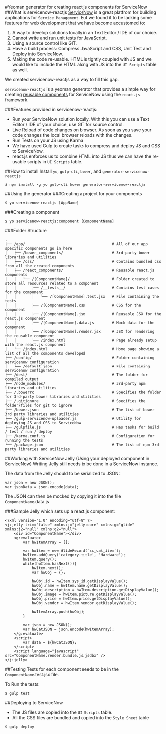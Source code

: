 #Yeoman generator for creating react.js components for ServiceNow
##What is servicenow-reactjs
[ServiceNow](http://www.servicenow.com/) is a great platfrom for building applications for `Service Management`. 
But we found it to be lacking some features for web development that we have become accustomed to:

1. A way to develop solutions locally in an Text Editor / IDE of our choice.
2. Cannot write and run unit tests for JavaScript.
3. Using a source control like GIT.
4. Have a build process: Compress JavaScript and CSS, Unit Test and Deploy into ServiceNow.
5. Making the code re-usable. HTML is tightly coupled with JS and we would like to include the HTML along with JS into the `UI Scripts` table as well.

We created servicenow-reactjs as a way to fill this gap.
 
`servicenow-reactjs` is a yeoman generator that provides a simple way for creating [reusable components](https://facebook.github.io/react/docs/reusable-components.html) for ServiceNow using the `react.js` framework.

###Features provided in servicenow-reactjs:
* Run your ServiceNow solution locally. With this you can use a Text Editor / IDE of your choice, use GIT for source control.
* Live Reload of code changes on browser. As soon as you save your code changes the local browser reloads with the changes.
* Run Tests on your JS using Karma
* We have used Gulp to create tasks to compress and deploy JS and CSS to ServiceNow.
* react.js enforces us to combine HTML into JS thus we can have the re-usable scripts in `UI Scripts` table.

##How to install
Install `yo`, `gulp-cli`, `bower`, and `generator-servicenow-reactjs`
```
$ npm install -g yo gulp-cli bower generator-servicenow-reactjs
```
##Using the generator
###Creating a project for your components
```
$ yo servicenow-reactjs [AppName]
```
###Creating a component
```
$ yo servicenow-reactjs:component [ComponentName]
```
###Folder Structure
```
.
├── /app/                                       # All of our app specific components go in here
│   ├── /bower_components/                      # 3rd-party bower libraries and utilities
│   ├── /css/                                   # Contains bundled css from all the created components
│   ├── /react_components/                      # Reusable react.js components
│   │   └── /[ComponentName]/                   # Folder created to store all resources related to a component
│   │       ├── /__tests__/                     # Contains test cases for the component
│   │       │   └── /[ComponentName].test.jsx   # File containing the tests
│   │       ├── /[ComponentName].css            # CSS for the component
│   │       ├── /[ComponentName].jsx            # Reusable JSX for the react.js component 
│   │       ├── /[ComponentName].data.js        # Mock data for the component
│   │       ├── /[ComponentName].render.jsx     # JSX for rendering the reusable component
│   │       └── /index.html                     # Page already setup with the react.js component
│   └── /index.html                             # Home page showing a list of all the components developed
├── /config/                                    # Folder containing servicenow configuration
│   └── /default.json                           # File containing servicenow configuration
├── /dest/                                      # The folder for compiled output
├── /node_modules/                              # 3rd-party npm libraries and utilities
├── /.bowerrc                                   # Specifies the folder for 3rd-party bower libraries and utilities 
├── /.gitignore                                 # Specifies the folder/files for git to ignore
├── /bower.json                                 # The list of bower 3rd party libraries and utilities
├── /gulp-servicenow-uploader.js                # Utility for deploying JS and CSS to ServiceNow
├── /gulpfile.js                                # Has tasks for build / test / run / deploy
├── /karma.conf.js                              # Configuration for running the tests
└── /package.json                               # The list of npm 3rd party libraries and utilities
```
##Working with ServiceNow Jelly (Using your deployed component in ServiceNow)
Writing Jelly still needs to be done in a ServiceNow instance.

The data from the Jelly should to be serialized to JSON:
```
var json = new JSON();
var jsonData = json.encode(data);
```
The JSON can then be mocked by copying it into the file `ComponentName`.data.js

###Sample Jelly which sets up a react.js component:
```
<?xml version="1.0" encoding="utf-8" ?>
<j:jelly trim="false" xmlns:j="jelly:core" xmlns:g="glide" xmlns:j2="null" xmlns:g2="null">
	<div id="ComponentName"></div>
	<g:evaluate>
		var hwItemArray = [];
		
		var hwItem = new GlideRecord('sc_cat_item');
		hwItem.addQuery('category.title', 'Hardware');
		hwItem.query();
		while(hwItem.hasNext()){
			hwItem.next();
			var hwObj = {};
		
			hwObj.id = hwItem.sys_id.getDisplayValue();
			hwObj.name = hwItem.name.getDisplayValue();
			hwObj.description = hwItem.description.getDisplayValue();
			hwObj.image = hwItem.picture.getDisplayValue();
			hwObj.price = hwItem.price.getDisplayValue();
			hwObj.vendor = hwItem.vendor.getDisplayValue();
		
			hwItemArray.push(hwObj);
		}

		var json = new JSON();
		var hwCatJSON = json.encode(hwItemArray);
	</g:evaluate>
	<script>
		var data = ${hwCatJSON};
	</script>
	<script language="javascript" src="ComponentName.render.bundle.js.jsdbx" />
</j:jelly>
``` 
##Testing
Tests for each component needs to be in the `ComponentName`.test.jsx file.

To Run the tests:
```
$ gulp test
```
##Deploying to ServiceNow
* The JS files are copied into the `UI Scripts` table.
* All the CSS files are bundled and copied into the `Style Sheet` table

```
$ gulp deploy
```